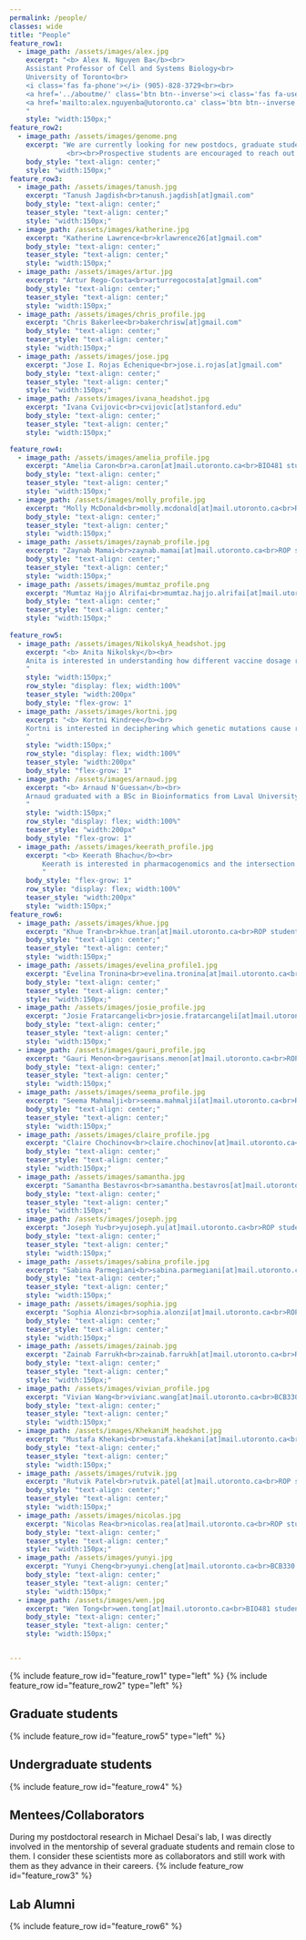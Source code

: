 ```yaml
---
permalink: /people/
classes: wide
title: "People"
feature_row1:
  - image_path: /assets/images/alex.jpg
    excerpt: "<b> Alex N. Nguyen Ba</b><br>
	Assistant Professor of Cell and Systems Biology<br>
	University of Toronto<br>
	<i class='fas fa-phone'></i> (905)-828-3729<br><br>
	<a href='../aboutme/' class='btn btn--inverse'><i class='fas fa-user'></i> About me</a>
	<a href='mailto:alex.nguyenba@utoronto.ca' class='btn btn--inverse'><i class='far fa-envelope'></i> alex.nguyenba[at]utoronto.ca</a>
	"
    style: "width:150px;"
feature_row2:
  - image_path: /assets/images/genome.png
    excerpt: "We are currently looking for new postdocs, graduate students, and undergraduates to join our team! Please visit our <a href='../opportunities/'>opportunities</a> page for more details.
              <br><br>Prospective students are encouraged to reach out to past trainees/mentees for advice."
    body_style: "text-align: center;"
    style: "width:150px;"
feature_row3:
  - image_path: /assets/images/tanush.jpg
    excerpt: "Tanush Jagdish<br>tanush.jagdish[at]gmail.com"
    body_style: "text-align: center;"
    teaser_style: "text-align: center;"
    style: "width:150px;"
  - image_path: /assets/images/katherine.jpg
    excerpt: "Katherine Lawrence<br>krlawrence26[at]gmail.com"
    body_style: "text-align: center;"
    teaser_style: "text-align: center;"
    style: "width:150px;"
  - image_path: /assets/images/artur.jpg
    excerpt: "Artur Rego-Costa<br>arturregocosta[at]gmail.com"
    body_style: "text-align: center;"
    teaser_style: "text-align: center;"
    style: "width:150px;"
  - image_path: /assets/images/chris_profile.jpg
    excerpt: "Chris Bakerlee<br>bakerchrisw[at]gmail.com"
    body_style: "text-align: center;"
    teaser_style: "text-align: center;"
    style: "width:150px;"
  - image_path: /assets/images/jose.jpg
    excerpt: "Jose I. Rojas Echenique<br>jose.i.rojas[at]gmail.com"
    body_style: "text-align: center;"
    teaser_style: "text-align: center;"
    style: "width:150px;"
  - image_path: /assets/images/ivana_headshot.jpg
    excerpt: "Ivana Cvijovic<br>cvijovic[at]stanford.edu"
    body_style: "text-align: center;"
    teaser_style: "text-align: center;"
    style: "width:150px;"

feature_row4:
  - image_path: /assets/images/amelia_profile.jpg
    excerpt: "Amelia Caron<br>a.caron[at]mail.utoronto.ca<br>BIO481 student"
    body_style: "text-align: center;"
    teaser_style: "text-align: center;"
    style: "width:150px;"
  - image_path: /assets/images/molly_profile.jpg
    excerpt: "Molly McDonald<br>molly.mcdonald[at]mail.utoronto.ca<br>ROP student"
    body_style: "text-align: center;"
    teaser_style: "text-align: center;"
    style: "width:150px;"
  - image_path: /assets/images/zaynab_profile.jpg
    excerpt: "Zaynab Mamai<br>zaynab.mamai[at]mail.utoronto.ca<br>ROP student"
    body_style: "text-align: center;"
    teaser_style: "text-align: center;"
    style: "width:150px;"
  - image_path: /assets/images/mumtaz_profile.png
    excerpt: "Mumtaz Hajjo Alrifai<br>mumtaz.hajjo.alrifai[at]mail.utoronto.ca<br>UTEA Awardee"
    body_style: "text-align: center;"
    teaser_style: "text-align: center;"
    style: "width:150px;"
    
feature_row5:
  - image_path: /assets/images/NikolskyA_headshot.jpg
    excerpt: "<b> Anita Nikolsky</b><br>
	Anita is interested in understanding how different vaccine dosage regimens fundamentally alters the evolutionary process behind the adaptive immune response and will be applying our lineage tracking strategies to B-cells. Anita is funded by a CIHR CGS-M. <br><br>anita.nikolsky[at]mail.utoronto.ca
	"
    style: "width:150px;"
    row_style: "display: flex; width:100%"
    teaser_style: "width:200px"
    body_style: "flex-grow: 1"
  - image_path: /assets/images/kortni.jpg
    excerpt: "<b> Kortni Kindree</b><br>
	Kortni is interested in deciphering which genetic mutations cause rare diseases in human. She uses deep-mutational scanning to characterize these variants.  Kortni is funded by a CIHR CGS-M. <br><br>kortni.kindree[at]mail.utoronto.ca
	"
    style: "width:150px;"
    row_style: "display: flex; width:100%"
    teaser_style: "width:200px"
    body_style: "flex-grow: 1"    
  - image_path: /assets/images/arnaud.jpg
    excerpt: "<b> Arnaud N'Guessan</b><br>
	Arnaud graduated with a BSc in Bioinformatics from Laval University in Québec City. During his undergrad years, his internships nurtured a passion for microbial evolution and computational biology. After joining the Shapiro and Serohijos lab at University of Montreal for his Master's, Arnaud determined which evolutionary forces are the most important for pangenomes evolution on short timescales within the human gut. Arnaud was also involved in many scientific collaborations to help improve the understanding of SARS-CoV-2 evolution and the response of public heath agencies, e.g. through Wastewater surveillance and other tools for tracking the spread of variants of concern. His interest for innovative multidisciplinary approaches and microbial evolution led him to pursue a PhD where he will be analyzing single-cell RNA sequencing data for understanding how genotypes affect phenotypes via transcription at fine levels of resolution. Arnaud is funded by an NSERC CGS-D. <br><br>arnaud.nguessan[at]mail.utoronto.ca
	"
    style: "width:150px;"
    row_style: "display: flex; width:100%"
    teaser_style: "width:200px"
    body_style: "flex-grow: 1"
  - image_path: /assets/images/keerath_profile.jpg
    excerpt: "<b> Keerath Bhachu</b><br>
    	Keerath is interested in pharmacogenomics and the intersection of genetics and drug treatments. Keerath is funded by a CIHR CGS-M. <br><br>keerath.bhachu[at]mail.utoronto.ca
    	"
    body_style: "flex-grow: 1"
    row_style: "display: flex; width:100%"
    teaser_style: "width:200px"
    style: "width:150px;"
feature_row6:
  - image_path: /assets/images/khue.jpg
    excerpt: "Khue Tran<br>khue.tran[at]mail.utoronto.ca<br>ROP student"
    body_style: "text-align: center;"
    teaser_style: "text-align: center;"
    style: "width:150px;"
  - image_path: /assets/images/evelina_profile1.jpg
    excerpt: "Evelina Tronina<br>evelina.tronina[at]mail.utoronto.ca<br>UTEA Awardee<br>Now at UChicago"
    body_style: "text-align: center;"
    teaser_style: "text-align: center;"
    style: "width:150px;"
  - image_path: /assets/images/josie_profile.jpg
    excerpt: "Josie Fratarcangeli<br>josie.fratarcangeli[at]mail.utoronto.ca<br>ROP student (2024)"
    body_style: "text-align: center;"
    teaser_style: "text-align: center;"
    style: "width:150px;"
  - image_path: /assets/images/gauri_profile.jpg
    excerpt: "Gauri Menon<br>gaurisans.menon[at]mail.utoronto.ca<br>ROP Student (2023)"
    body_style: "text-align: center;"
    teaser_style: "text-align: center;"
    style: "width:150px;"
  - image_path: /assets/images/seema_profile.jpg
    excerpt: "Seema Mahmalji<br>seema.mahmalji[at]mail.utoronto.ca<br>ROP Student (2023)"
    body_style: "text-align: center;"
    teaser_style: "text-align: center;"
    style: "width:150px;"
  - image_path: /assets/images/claire_profile.jpg
    excerpt: "Claire Chochinov<br>claire.chochinov[at]mail.utoronto.ca<br>MSc student (2023)<br>Now at BioRender"
    body_style: "text-align: center;"
    teaser_style: "text-align: center;"
    style: "width:150px;"
  - image_path: /assets/images/samantha.jpg
    excerpt: "Samantha Bestavros<br>samantha.bestavros[at]mail.utoronto.ca<br>BIO481 student (2023)<br>Med School at UofT"
    body_style: "text-align: center;"
    teaser_style: "text-align: center;"
    style: "width:150px;"
  - image_path: /assets/images/joseph.jpg
    excerpt: "Joseph Yu<br>yujoseph.yu[at]mail.utoronto.ca<br>ROP student (2023)"
    body_style: "text-align: center;"
    teaser_style: "text-align: center;"
    style: "width:150px;"
  - image_path: /assets/images/sabina_profile.jpg
    excerpt: "Sabina Parmegiani<br>sabina.parmegiani[at]mail.utoronto.ca<br>ROP student (2023)"
    body_style: "text-align: center;"
    teaser_style: "text-align: center;"
    style: "width:150px;"
  - image_path: /assets/images/sophia.jpg
    excerpt: "Sophia Alonzi<br>sophia.alonzi[at]mail.utoronto.ca<br>ROP student (2022)<br>Now UTEA awardee in Ogata lab"
    body_style: "text-align: center;"
    teaser_style: "text-align: center;"
    style: "width:150px;"
  - image_path: /assets/images/zainab.jpg
    excerpt: "Zainab Farrukh<br>zainab.farrukh[at]mail.utoronto.ca<br>ROP student (2022)"
    body_style: "text-align: center;"
    teaser_style: "text-align: center;"
    style: "width:150px;"
  - image_path: /assets/images/vivian_profile.jpg
    excerpt: "Vivian Wang<br>vivianc.wang[at]mail.utoronto.ca<br>BCB330 student (2022)"
    body_style: "text-align: center;"
    teaser_style: "text-align: center;"
    style: "width:150px;"
  - image_path: /assets/images/KhekaniM_headshot.jpg
    excerpt: "Mustafa Khekani<br>mustafa.khekani[at]mail.utoronto.ca<br>BIO481 (2021)<br>Now at UofT Dentistry"
    body_style: "text-align: center;"
    teaser_style: "text-align: center;"
    style: "width:150px;"
  - image_path: /assets/images/rutvik.jpg
    excerpt: "Rutvik Patel<br>rutvik.patel[at]mail.utoronto.ca<br>ROP student (2021)<br>Now at NYU Dentistry"
    body_style: "text-align: center;"
    teaser_style: "text-align: center;"
    style: "width:150px;"
  - image_path: /assets/images/nicolas.jpg
    excerpt: "Nicolas Rea<br>nicolas.rea[at]mail.utoronto.ca<br>ROP student (2021)<br>Med school at St. George"
    body_style: "text-align: center;"
    teaser_style: "text-align: center;"
    style: "width:150px;"
  - image_path: /assets/images/yunyi.jpg
    excerpt: "Yunyi Cheng<br>yunyi.cheng[at]mail.utoronto.ca<br>BCB330 student (2021)<br>Now at Harvard"
    body_style: "text-align: center;"
    teaser_style: "text-align: center;"
    style: "width:150px;"
  - image_path: /assets/images/wen.jpg
    excerpt: "Wen Tong<br>wen.tong[at]mail.utoronto.ca<br>BIO481 student (2020)<br>Now at Yale"
    body_style: "text-align: center;"
    teaser_style: "text-align: center;"
    style: "width:150px;"


---
```


{% include feature_row id="feature_row1" type="left" %}
{% include feature_row id="feature_row2" type="left" %}
<h2>Graduate students</h2>
{% include feature_row id="feature_row5" type="left" %}
<h2>Undergraduate students</h2>
{% include feature_row id="feature_row4" %}
<h2>Mentees/Collaborators</h2>
During my postdoctoral research in Michael Desai's lab, I was directly involved in the mentorship of several graduate students and remain close to them. I consider these scientists more as collaborators and still work with them as they advance in their careers.
{% include feature_row id="feature_row3" %}
<h2>Lab Alumni</h2>
{% include feature_row id="feature_row6" %}
